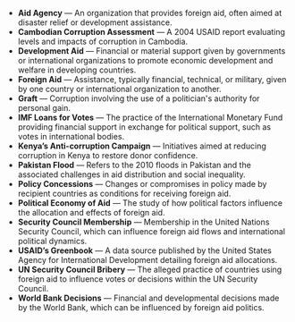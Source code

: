 - **Aid Agency** — An organization that provides foreign aid, often aimed at disaster relief or development assistance.  
- **Cambodian Corruption Assessment** — A 2004 USAID report evaluating levels and impacts of corruption in Cambodia.  
- **Development Aid** — Financial or material support given by governments or international organizations to promote economic development and welfare in developing countries.  
- **Foreign Aid** — Assistance, typically financial, technical, or military, given by one country or international organization to another.  
- **Graft** — Corruption involving the use of a politician's authority for personal gain.  
- **IMF Loans for Votes** — The practice of the International Monetary Fund providing financial support in exchange for political support, such as votes in international bodies.  
- **Kenya’s Anti-corruption Campaign** — Initiatives aimed at reducing corruption in Kenya to restore donor confidence.  
- **Pakistan Flood** — Refers to the 2010 floods in Pakistan and the associated challenges in aid distribution and social inequality.  
- **Policy Concessions** — Changes or compromises in policy made by recipient countries as conditions for receiving foreign aid.  
- **Political Economy of Aid** — The study of how political factors influence the allocation and effects of foreign aid.  
- **Security Council Membership** — Membership in the United Nations Security Council, which can influence foreign aid flows and international political dynamics.  
- **USAID’s Greenbook** — A data source published by the United States Agency for International Development detailing foreign aid allocations.  
- **UN Security Council Bribery** — The alleged practice of countries using foreign aid to influence votes or decisions within the UN Security Council.  
- **World Bank Decisions** — Financial and developmental decisions made by the World Bank, which can be influenced by foreign aid politics.
